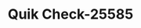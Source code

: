 ---
f_zip-code: 59701
f_state-code: MT
title: Quik Check-25585
f_phone: 406-723-2200
f_city-only: Butte
f_address: 1865 Harrison Avenue Butte
f_location-unique-id: '25585'
slug: quik-check-25585
updated-on: '2024-05-30T13:46:58.046Z'
created-on: '2024-05-30T13:36:59.803Z'
published-on: '2024-05-30T13:54:32.469Z'
f_city-state: cms/city/butte-mt.md
f_company: cms/company/quik-check.md
f_state: cms/state/montana.md
layout: '[payday-loan].html'
tags: payday-loan
---
